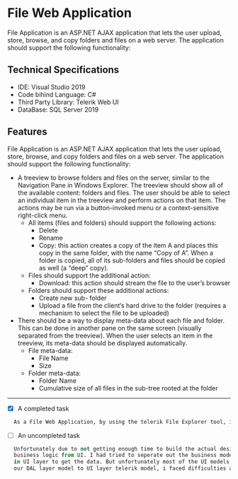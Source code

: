 # File Web Application

   File Application is an ASP.NET AJAX application that lets the user upload, store, browse, and copy folders and files on a web server.
The application should support the following functionality:

## Technical Specifications
  
  * IDE: Visual Studio 2019
  * Code bihind Language: C#
  * Third Party Library: Telerik Web UI
  * DataBase: SQL Server 2019
  
## Features

   File Application is an ASP.NET AJAX application that lets the user upload, store, browse, and copy folders and files on a web server.
The application should support the following functionality:


* A treeview to browse folders and files on the server, similar to the Navigation Pane in Windows Explorer.  The treeview should show all of the available content:
  folders and files.  The user should be able to select an individual item in the treeview and perform actions on that item. The actions may be run via a button-invoked menu or a context-sensitive right-click menu.
     * All items (files and folders) should support the following actions:
          * Delete
          * Rename
          *	Copy: this action creates a copy of the item A and places this copy in the same folder, with the name “Copy of A”.  When a folder is copied, all of its sub-folders and files should be copied as well (a “deep” copy).
     * Files should support the additional action:
          * Download: this action should stream the file to the user’s browser 
     * Folders should support these additional actions:
          * Create new sub- folder
          * Upload a file from the client’s hard drive to the folder (requires a mechanism to select the file to be uploaded)
* There should be a way to display meta-data about each file and folder.  This can be done in another pane on the same screen (visually separated from the treeview).  When the user selects an item in the treeview, its meta-data should be displayed automatically.
     * File meta-data:
          * File Name
          * Size
     * Folder meta-data:
          * Folder Name
          * Cumulative size of all files in the sub-tree rooted at the folder

- - - -

- [x] A completed task
```python
  As a File Web Application, by using the telerik File Explorer tool, i had integrated with SQL Server and done the part.
```
- [ ] An uncompleted task
```python
  Unfortunately due to not getting enough time to build the actual design requirements which are expecting to seperate the 
  business logic from UI. I had tried to seperate out the business models (data access layer) out and tried to create some models to make use of those
  in UI layer to get the data. But unfortunately most of the UI models are tightly bind with the telerik UI tools, so to convert 
  our DAL layer model to UI layer telerik model, i faced difficulties and as i mentioned couldn't get enough time to build that part.
```
